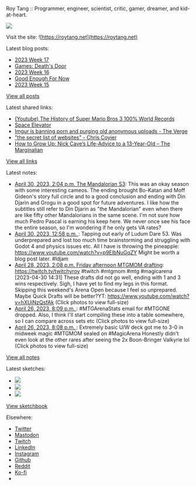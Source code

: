 Roy Tang :: Programmer, engineer, scientist, critic, gamer, dreamer, and kid-at-heart.

![](https://roytang.net/static/img/profile.jpg)

Visit the site: ![https://roytang.net](https://roytang.net)

Latest blog posts:

- [2023 Week 17](https://roytang.net/2023/04/2023-week-17/)
- [Games: Death&#x27;s Door](https://roytang.net/2023/04/deaths-door/)
- [2023 Week 16](https://roytang.net/2023/04/2023-week-16/)
- [Good Enough For Now](https://roytang.net/2023/04/good-enough/)
- [2023 Week 15](https://roytang.net/2023/04/2023-week-15/)

[View all posts](https://roytang.net/blog)

Latest shared links:

- [(Youtube) The History of Super Mario Bros 3 100% World Records](https://roytang.net/2023/04/98534e14aa11bfe1156281599c75cf27/)
- [Space Elevator](https://roytang.net/2023/04/f07eba4251afd6de947146bdce835766/)
- [Imgur is banning porn and purging old anonymous uploads - The Verge](https://roytang.net/2023/04/4409b39ac3748f18bd9d91fa728ad2f2/)
- [&quot;the secret list of websites&quot; - Chris Coyier](https://roytang.net/2023/04/fa7c9091e21128f2ae33239a026b2c36/)
- [How to Grow Up: Nick Cave’s Life-Advice to a 13-Year-Old – The Marginalian](https://roytang.net/2023/04/d197cab138a69328ad2708399bf6a108/)

[View all links](https://roytang.net/links)

Latest notes:

- [April 30, 2023, 2:04 p.m. The Mandalorian S3](https://roytang.net/2023/04/the-mandalorian-s3/): This was an okay season with some interesting cameos. The ending brought Bo-Katan and Moff Gideon&#x27;s story full circle and to a good conclusion and ending with Din Djarin and Grogu in a good spot for future adventures. I like how the subtitles still refer to Din Djarin as &quot;the Mandalorian&quot; even when there are like fifty other Mandalorians in the same scene. I&#x27;m not sure how much Pedro Pascal is earning his keep here. We never once see his face the entire season, so I&#x27;m wondering if he only gets VA rates?
- [April 30, 2023, 12:58 p.m. ](https://roytang.net/2023/04/3eadcd965f50bf77050d504402a31667/): Tapping out early of Ludum Dare 53. Was underprepared and lost too much time brainstorming and struggling with Godot 4 and physics issues etc. All I have is throwing the pineapple: https://www.youtube.com/watch?v=p9ElbNuGqZY Might be worth a blog post later. #ldjam
- [April 28, 2023, 2:08 p.m. Friday afternoon MTGMOM drafting](https://roytang.net/2023/04/9e7a844a48603ec5c429133eab420d1c/): https://twitch.tv/twitchyroy #twitch #mtgmom #mtg #magicarena [2023-04-30 14:31] These drafts did not go well, ending with 1 and 3 wins respectively. Sigh, I have yet to find my legs in this format. Skipping this weekend&#x27;s Arena Open because I feel so unprepared. Maybe Quick Drafts will be better?YT: https://www.youtube.com/watch?v=hXUiNzQsfAk (Click photos to view full-size)
- [April 26, 2023, 8:09 p.m. ](https://roytang.net/2023/04/1651196904439689218/): #MTGArenaStats email for #MTGONE dropped. Also, I think I&#x27;ll start compiling these into a table somewhere, so I can compare across sets etc (Click photos to view full-size)
- [April 26, 2023, 8:08 p.m. ](https://roytang.net/2023/04/1651196435097088000/): Extremely basic U/W deck got me to 3-0 in midweek magic #MTGMOM sealed on #MagicArena Honestly didn&#x27;t even look at the other rares after seeing the 2x Boon-Bringer Valkyrie lol (Click photos to view full-size)

[View all notes](https://roytang.net/notes)

Latest sketches:


- ![](https://roytang.net/media/cache/3c/da/3cda657c471879c3cfa81b898b810cd6.jpg)
- ![](https://roytang.net/media/cache/a2/60/a260eacc913ee7c542024b154923702f.jpg)
- ![](https://roytang.net/media/cache/e0/88/e0888b7f7a1e342aba8cced2a0784cc4.jpg)

[View sketchbook](https://roytang.net/albums/sketchbook)


Elsewhere:

- [Twitter](https://twitter.com/roytang)
- [Mastodon](https://indieweb.social/@roytang)
- [Twitch](https://twitch.tv/twitchyroy)
- [LinkedIn](https://www.linkedin.com/in/roytang)
- [Instagram](https://instagram.com/roytang0400)
- [Github](https://github.com/roytang)
- [Reddit](https://reddit.com/u/hungryroy)
- [Ko-fi](https://ko-fi.com/roytang)
- [](mailto:hello@roytang.net)